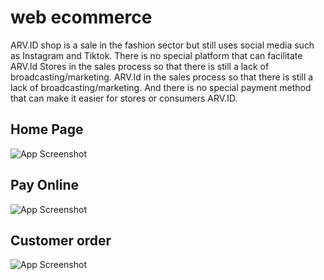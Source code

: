 
# web ecommerce

ARV.ID shop is a sale in the fashion sector but still uses social media such as Instagram and Tiktok. There is no special platform that can facilitate ARV.Id Stores in the sales process so that there is still a lack of broadcasting/marketing. ARV.Id in the sales process so that there is still a lack of broadcasting/marketing. And there is no special payment method that can make it easier for stores or consumers ARV.ID.


## Home Page

![App Screenshot](https://github.com/AfitSantoso/imagedocumentation/blob/webecom/home.png)

## Pay Online
![App Screenshot](hhttps://github.com/AfitSantoso/imagedocumentation/blob/webecom/payonline.png)

## Customer order
![App Screenshot](https://github.com/AfitSantoso/imagedocumentation/blob/webecom/customer.png)